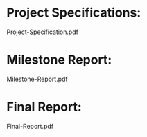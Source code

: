 # Project Specifications:
Project-Specification.pdf

# Milestone Report:
Milestone-Report.pdf

# Final Report:
Final-Report.pdf
